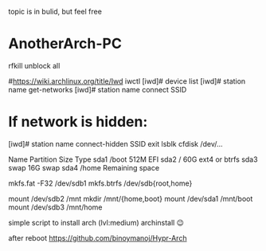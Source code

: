 topic is in bulid, but feel free

# AnotherArch-PC
rfkill unblock all

#https://wiki.archlinux.org/title/Iwd
iwctl
[iwd]# device list
[iwd]# station name get-networks
[iwd]# station name connect SSID
# If network is hidden:
[iwd]# station name connect-hidden SSID
  exit
lsblk
cfdisk /dev/...

Name Partition Size Type
sda1 /boot 512M EFI
sda2 / 60G ext4 or btrfs
sda3 swap 16G swap
sda4 /home Remaining space

mkfs.fat -F32 /dev/sdb1
mkfs.btrfs /dev/sdb{root,home}

mount /dev/sdb2 /mnt
mkdir /mnt/{home,boot}
mount /dev/sda1 /mnt/boot
mount /dev/sdb3 /mnt/home



simple script to install arch (lvl:medium)
archinstall 😉

after reboot
https://github.com/binoymanoj/Hypr-Arch
